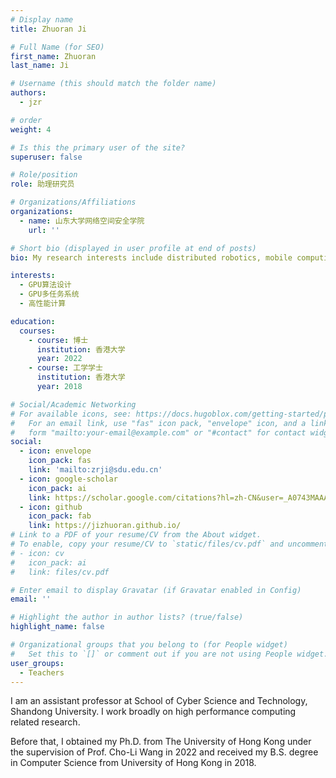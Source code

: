 ```yaml
---
# Display name
title: Zhuoran Ji

# Full Name (for SEO)
first_name: Zhuoran
last_name: Ji

# Username (this should match the folder name)
authors:
  - jzr

# order
weight: 4

# Is this the primary user of the site?
superuser: false

# Role/position
role: 助理研究员

# Organizations/Affiliations
organizations:
  - name: 山东大学网络空间安全学院
    url: ''

# Short bio (displayed in user profile at end of posts)
bio: My research interests include distributed robotics, mobile computing and programmable matter.

interests:
  - GPU算法设计
  - GPU多任务系统
  - 高性能计算

education:
  courses:
    - course: 博士
      institution: 香港大学
      year: 2022
    - course: 工学学士
      institution: 香港大学
      year: 2018

# Social/Academic Networking
# For available icons, see: https://docs.hugoblox.com/getting-started/page-builder/#icons
#   For an email link, use "fas" icon pack, "envelope" icon, and a link in the
#   form "mailto:your-email@example.com" or "#contact" for contact widget.
social:
  - icon: envelope
    icon_pack: fas
    link: 'mailto:zrji@sdu.edu.cn'
  - icon: google-scholar
    icon_pack: ai
    link: https://scholar.google.com/citations?hl=zh-CN&user=_A0743MAAAAJ
  - icon: github
    icon_pack: fab
    link: https://jizhuoran.github.io/
# Link to a PDF of your resume/CV from the About widget.
# To enable, copy your resume/CV to `static/files/cv.pdf` and uncomment the lines below.
# - icon: cv
#   icon_pack: ai
#   link: files/cv.pdf

# Enter email to display Gravatar (if Gravatar enabled in Config)
email: ''

# Highlight the author in author lists? (true/false)
highlight_name: false

# Organizational groups that you belong to (for People widget)
#   Set this to `[]` or comment out if you are not using People widget.
user_groups:
  - Teachers
---
```


I am an assistant professor at School of Cyber Science and Technology, Shandong University. I work broadly on high performance computing related research.

Before that, I obtained my Ph.D. from The University of Hong Kong under the supervision of Prof. Cho-Li Wang in 2022 and received my B.S. degree in Computer Science from University of Hong Kong in 2018.
